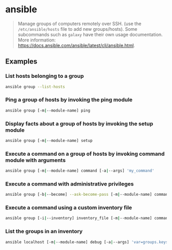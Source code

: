# ansible

> Manage groups of computers remotely over SSH. (use the `/etc/ansible/hosts` file to add new groups/hosts). Some subcommands such as `galaxy` have their own usage documentation. More information: <https://docs.ansible.com/ansible/latest/cli/ansible.html>.

## Examples

### List hosts belonging to a group

```bash
ansible group --list-hosts
```

### Ping a group of hosts by invoking the ping module

```bash
ansible group [-m|--module-name] ping
```

### Display facts about a group of hosts by invoking the setup module

```bash
ansible group [-m|--module-name] setup
```

### Execute a command on a group of hosts by invoking command module with arguments

```bash
ansible group [-m|--module-name] command [-a|--args] 'my_command'
```

### Execute a command with administrative privileges

```bash
ansible group [-b|--become] --ask-become-pass [-m|--module-name] command [-a|--args] 'my_command'
```

### Execute a command using a custom inventory file

```bash
ansible group [-i|--inventory] inventory_file [-m|--module-name] command [-a|--args] 'my_command'
```

### List the groups in an inventory

```bash
ansible localhost [-m|--module-name] debug [-a|--args] 'var=groups.keys()'
```
